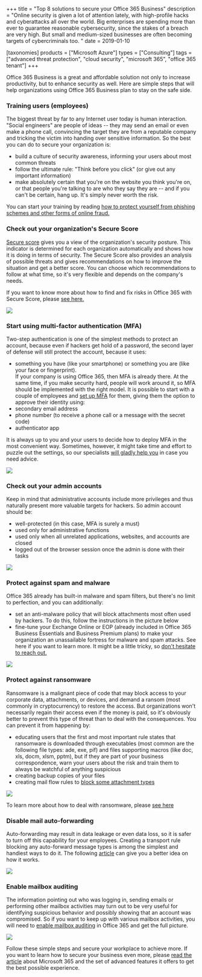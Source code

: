 +++
title = "Top 8 solutions to secure your Office 365 Business"
description = "Online security is given a lot of attention lately, with high-profile hacks and cyberattacks all over the world. Big enterprises are spending more than ever to guarantee reasonable cybersecurity, since the stakes of a breach are very high. But small and medium-sized businesses are often becoming targets of cybercriminals too. "
date = 2019-01-10

[taxonomies]
products = ["Microsoft Azure"]
types = ["Consulting"]
tags = ["advanced threat protection", "cloud security", "microsoft 365", "office 365 tenant"]
+++

Office 365 Business is a great and affordable solution not only to
increase productivity, but to enhance security as well. Here are simple
steps that will help organizations using Office 365 Business plan to
stay on the safe side.

### Training users (employees)

The biggest threat by far to any Internet user today is human
interaction. "Social engineers" are people of ideas -- they may send an
email or even make a phone call, convincing the target they are from a
reputable company and tricking the victim into handing over sensitive
information. So the best you can do to secure your organization is:

-   build a culture of security awareness, informing your users
    about most common threats
-   follow the ultimate rule: "Think before you click" (or give out any
    important information)
-   make absolutely certain that you're on the website you think you're
    on, or that people you're talking to are who they say they are --
    and if you can't be certain, hang up. It's simply never worth the
    risk.

You can start your training by reading [how to protect yourself from
phishing schemes and other forms of online
fraud.](https://support.office.com/en-us/article/protect-yourself-from-phishing-schemes-and-other-forms-of-online-fraud-be0de46a-29cd-4c59-aaaf-136cf177d593)

### Check out your organization's Secure Score

[Secure
score](https://docs.microsoft.com/en-us/office365/securitycompliance/office-365-secure-score)
gives you a view of the organization's security posture. This indicator is
determined for each organization automatically and shows how it is doing in
terms of security. The Secure Score also provides an analysis of possible
threats and gives recommendations on how to improve the situation and
get a better score. You can choose which recommendations to follow at
what time, so it's very flexible and depends on the company's needs.

If you want to know more about how to find and fix risks in Office 365 with
Secure Score, please [see
here.](https://social.technet.microsoft.com/wiki/contents/articles/36430.office-365-secure-score-find-and-fix-risks-in-office-365.aspx)

![](https://o365hq.com/images/191.png)

### Start using multi-factor authentication (MFA)

Two-step authentication is one of the simplest methods to protect an
account, because even if hackers get hold of a password, the second
layer of defense will still protect the account, because it uses:

-   something you have (like your smartphone) or something you are
    (like your face or fingerprint).\
    If your company is using Office 365, then MFA is already
    there. At the same time, if you make security hard, people will work
    around it, so MFA should be implemented with the right
    model. It is possible to start with a couple of employees and [set
    up
    MFA](https://docs.microsoft.com/en-us/office365/admin/security-and-compliance/set-up-multi-factor-authentication?view=o365-worldwide)
    for them, giving them the option to approve their identity using:
-   secondary email address
-   phone number (to receive a phone call or a message with the secret
    code)
-   authenticator app

It is always up to you and your users to decide how to deploy
MFA in the most convenient way. Sometimes, however, it might take
time and effort to puzzle out the settings, so our specialists [will
gladly help
you](https://o365hq.com/services/free-office-365-security-assessment-service)
in case you need advice.

![](https://o365hq.com/images/192.png)

### Check out your admin accounts

Keep in mind that administrative accounts include more privileges and
thus naturally present more valuable targets for hackers. So admin
account should be:

-   well-protected (in this case, MFA is surely a must)
-   used only for administrative functions
-   used only when all unrelated applications, websites, and accounts are
    closed
-   logged out of the browser session once the admin is done with their tasks

![](https://o365hq.com/images/193.png)

### Protect against spam and malware

Office 365 already has built-in malware and spam filters, but there's no
limit to perfection, and you can additionally:

-   set an anti-malware policy that will block attachments most often used
    by hackers. To do this, follow the instructions in the picture below
-   fine-tune your Exchange Online or EOP (already included in
    Office 365 Business Essentials and Business Premium plans) to make
    your organization an unassailable fortress for malware and spam
    attacks. See here if you want to learn more. It might be a little
    tricky, so [don't hesitate to reach
    out.](https://o365hq.com/services/free-office-365-security-assessment-service)

![](https://o365hq.com/images/194.png)

### Protect against ransomware

Ransomware is a malignant piece of code that may block access to your
corporate data, attachments, or devices, and demand a ransom (most commonly
in cryptocurrency) to restore the access. But organizations won't
necessarily regain their access even if the money is paid, so it's
obviously better to prevent this type of threat than to deal with the
consequences. You can prevent it from happening by:

-   educating users that the first and most important rule states that
    ransomware is downloaded through executables (most common are the following
    file types: ade, exe, pif) and files supporting macros (like
    doc, xls, docm, xlsm, pptm), but if they are part of your
    business correspondence, warn your users about the risk and train
    them to always be watchful of anything suspicious
-   creating backup copies of your files
-   creating mail flow rules to [block some attachment
    types](https://docs.microsoft.com/en-us/exchange/security-and-compliance/mail-flow-rules/inspect-message-attachments)

![](https://o365hq.com/images/195.png)

To learn more about how to deal with ransomware, please [see
here](https://blogs.technet.microsoft.com/office365security/how-to-deal-with-ransomware/)

### Disable mail auto-forwarding

Auto-forwarding may result in data leakage or even data loss, so it is
safer to turn off this capability for your employees. Creating a
transport rule blocking any auto-forward message types is among the
simplest and handiest ways to do it. The following
[article](https://blogs.technet.microsoft.com/exovoice/2017/12/07/disable-automatic-forwarding-in-office-365-and-exchange-server-to-prevent-information-leakage/)
can give you a better idea on how it works.

![](https://o365hq.com/images/196.png)

### Enable mailbox auditing

The information pointing out who was logging in, sending emails or
performing other mailbox activities may turn out to be very useful for
identifying suspicious behavior and possibly showing that an account was
compromised. So if you want to keep up with various mailbox activities,
you will need to [enable mailbox
auditing](https://docs.microsoft.com/en-us/office365/securitycompliance/enable-mailbox-auditing)
in Office 365 and get the full picture.

![](https://o365hq.com/images/197.png)

Follow these simple steps and secure your workplace to achieve more. If
you want to learn how to secure your business even more, please [read
the
article](https://o365hq.com/blog/9-easy-and-smart-ways-to-enhance-your-security-with-microsoft-365-business)
about Microsoft 365 and the set of advanced features it offers to get
the best possible experience.
